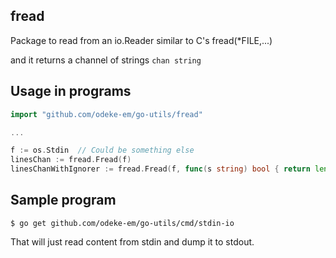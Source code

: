 ## fread

Package to read from an io.Reader similar to C's fread(\*FILE,...)

and it returns a channel of strings `chan string`


## Usage in programs

```go
import "github.com/odeke-em/go-utils/fread"

...

f := os.Stdin  // Could be something else
linesChan := fread.Fread(f)
linesChanWithIgnorer := fread.Fread(f, func(s string) bool { return len(s) >= 1 && s[0] == "#"} )
```

## Sample program

```shell
$ go get github.com/odeke-em/go-utils/cmd/stdin-io
```

That will just read content from stdin and dump it to stdout.
